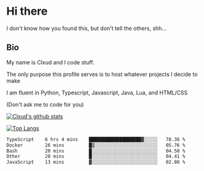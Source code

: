 

# Hi there
I don't know how you found this, but don't tell the others, shh...

## Bio
My name is Clxud and I code stuff.

The only purpose this profile serves is to host whatever projects I decide to make

I am fluent in Python, Typescript, Javascript, Java, Lua, and HTML/CSS



(Don't ask me to code for you)

[![Clxud's github stats](https://github-readme-stats.vercel.app/api?username=cloudwithax&count_private=true&theme=dark&show_icons=true)](https://github.com/anuraghazra/github-readme-stats) 

[![Top Langs](https://github-readme-stats.vercel.app/api/top-langs/?username=cloudwithax&theme=dark)](https://github.com/anuraghazra/github-readme-stats)

<!--START_SECTION:waka-->

```txt
TypeScript    6 hrs 4 mins    ███████████████████▓░░░░░   78.36 %
Docker        26 mins         █▒░░░░░░░░░░░░░░░░░░░░░░░   05.76 %
Bash          20 mins         █░░░░░░░░░░░░░░░░░░░░░░░░   04.50 %
Other         20 mins         █░░░░░░░░░░░░░░░░░░░░░░░░   04.41 %
JavaScript    13 mins         ▓░░░░░░░░░░░░░░░░░░░░░░░░   02.80 %
```

<!--END_SECTION:waka-->







